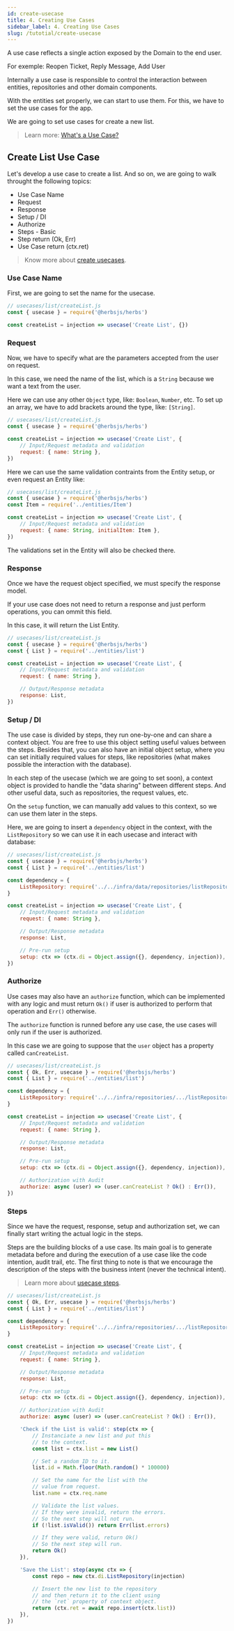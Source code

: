 ```yaml
---
id: create-usecase
title: 4. Creating Use Cases
sidebar_label: 4. Creating Use Cases
slug: /tutotial/create-usecase
---
```


A use case reflects a single action exposed by the Domain to the end user.

For exemple: Reopen Ticket, Reply Message, Add User

Internally a use case is responsible to control the interaction between entities, repositories and other domain components.

With the entities set properly, we can start to use them. For this, we have to set the use cases for the app.

We are going to set use cases for create a new list.

> Learn more: [What's a Use Case?](/docs/usecase/getting-started#whats-a-use-case)

## Create List Use Case

Let's develop a use case to create a list. And so on, we are going to walk throught the following topics:

- Use Case Name
- Request 
- Response
- Setup / DI
- Authorize
- Steps - Basic
- Step return (Ok, Err)
- Use Case return (ctx.ret)

> Know more about [create usecases](/docs/usecase/features#creating-a-use-case).

### Use Case Name

First, we are going to set the name for the usecase.

```js
// usecases/list/createList.js
const { usecase } = require('@herbsjs/herbs')

const createList = injection => usecase('Create List', {})
```

### Request

Now, we have to specify what are the parameters accepted from the user on request.

In this case, we need the name of the list, which is a `String` because we want a text from the user.

Here we can use any other `Object` type, like: `Boolean`, `Number`, etc. To set up an array, we have to add brackets around the type, like: `[String]`.

```js
// usecases/list/createList.js
const { usecase } = require('@herbsjs/herbs')

const createList = injection => usecase('Create List', {
    // Input/Request metadata and validation 
    request: { name: String },
})
```

Here we can use the same validation contraints from the Entity setup, or even request an Entity like:

```js
// usecases/list/createList.js
const { usecase } = require('@herbsjs/herbs')
const Item = require('../entities/Item')

const createList = injection => usecase('Create List', {
    // Input/Request metadata and validation 
    request: { name: String, initialItem: Item },
})
```

The validations set in the Entity will also be checked there.

### Response

Once we have the request object specified, we must specify the response model.

If your use case does not need to return a response and just perform operations, you can ommit this field.

In this case, it will return the List Entity.

```js
// usecases/list/createList.js
const { usecase } = require('@herbsjs/herbs')
const { List } = require('../entities/list')

const createList = injection => usecase('Create List', {
    // Input/Request metadata and validation 
    request: { name: String },

    // Output/Response metadata
    response: List,
})
```

### Setup / DI

The use case is divided by steps, they run one-by-one and can share a context object. You are free to use this object setting useful values between the steps. Besides that, you can also have an initial object setup, where you can set initially required values for steps, like repositories (what makes possible the interaction with the database).

In each step of the usecase (which we are going to set soon), a context object is provided to handle the "data sharing" between different steps. And other useful data, such as repositories, the request values, etc.

On the `setup` function, we can manually add values to this context, so we can use them later in the steps.

Here, we are going to insert a `dependency` object in the context, with the `ListRepository` so we can use it in each usecase and interact with database:

```js
// usecases/list/createList.js
const { usecase } = require('@herbsjs/herbs')
const { List } = require('../entities/list')

const dependency = {
    ListRepository: require('../../infra/data/repositories/listRepository'),
}

const createList = injection => usecase('Create List', {
    // Input/Request metadata and validation 
    request: { name: String },

    // Output/Response metadata
    response: List,

    // Pre-run setup
    setup: ctx => (ctx.di = Object.assign({}, dependency, injection)),
})
```

### Authorize

Use cases may also have an `authorize` function, which can be implemented with any logic and must return `Ok()` if user is authorized to perform that operation and `Err()` otherwise.

The `authorize` function is runned before any use case, the use cases will only run if the user is authorized.

In this case we are going to suppose that the `user` object has a property called `canCreateList`.

```js
// usecases/list/createList.js
const { Ok, Err, usecase } = require('@herbsjs/herbs')
const { List } = require('../entities/list')

const dependency = {
    ListRepository: require('../../infra/repositories/.../listRepository'),
}

const createList = injection => usecase('Create List', {
    // Input/Request metadata and validation 
    request: { name: String },

    // Output/Response metadata
    response: List,

    // Pre-run setup
    setup: ctx => (ctx.di = Object.assign({}, dependency, injection)),

    // Authorization with Audit
    authorize: async (user) => (user.canCreateList ? Ok() : Err()),
})
```

### Steps

Since we have the request, response, setup and authorization set, we can finally start writing the actual logic in the steps.

Steps are the building blocks of a use case. Its main goal is to generate metadata before and during the execution of a use case like the code intention, audit trail, etc. The first thing to note is that we encourage the description of the steps with the business intent (never the technical intent).

> Learn more about [usecase steps](/docs/usecase/steps).

```js
// usecases/list/createList.js
const { Ok, Err, usecase } = require('@herbsjs/herbs')
const { List } = require('../entities/list')

const dependency = {
    ListRepository: require('../../infra/repositories/.../listRepository'),
}

const createList = injection => usecase('Create List', {
    // Input/Request metadata and validation 
    request: { name: String },

    // Output/Response metadata
    response: List,

    // Pre-run setup
    setup: ctx => (ctx.di = Object.assign({}, dependency, injection)),

    // Authorization with Audit
    authorize: async (user) => (user.canCreateList ? Ok() : Err()),

    'Check if the List is valid': step(ctx => {
        // Instanciate a new list and put this
        // to the context.
        const list = ctx.list = new List()

        // Set a random ID to it.
        list.id = Math.floor(Math.random() * 100000)

        // Set the name for the list with the
        // value from request.
        list.name = ctx.req.name

        // Validate the list values.
        // If they were invalid, return the errors.
        // So the next step will not run.
        if (!list.isValid()) return Err(list.errors)

        // If they were valid, return Ok()
        // So the next step will run.
        return Ok()
    }),

    'Save the List': step(async ctx => {
        const repo = new ctx.di.ListRepository(injection)

        // Insert the new list to the repository
        // and then return it to the client using
        // the `ret` property of context object.
        return (ctx.ret = await repo.insert(ctx.list))
    }),
})
```
